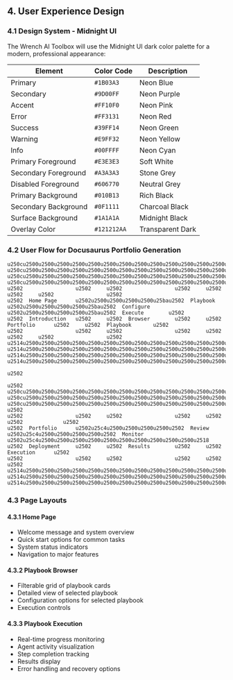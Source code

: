 ## 4. User Experience Design

### 4.1 Design System - Midnight UI

The Wrench AI Toolbox will use the Midnight UI dark color palette for a modern, professional appearance:

| Element | Color Code | Description |
|---------|------------|-------------|
| Primary | `#1B03A3` | Neon Blue |
| Secondary | `#9D00FF` | Neon Purple |
| Accent | `#FF10F0` | Neon Pink |
| Error | `#FF3131` | Neon Red |
| Success | `#39FF14` | Neon Green |
| Warning | `#E9FF32` | Neon Yellow |
| Info | `#00FFFF` | Neon Cyan |
| Primary Foreground | `#E3E3E3` | Soft White |
| Secondary Foreground | `#A3A3A3` | Stone Grey |
| Disabled Foreground | `#606770` | Neutral Grey |
| Primary Background | `#010B13` | Rich Black |
| Secondary Background | `#0F1111` | Charcoal Black |
| Surface Background | `#1A1A1A` | Midnight Black |
| Overlay Color | `#121212AA` | Transparent Dark |

### 4.2 User Flow for Docusaurus Portfolio Generation

```
u250cu2500u2500u2500u2500u2500u2500u2500u2500u2500u2500u2500u2500u2500u2500u2500u2500u2500u2510     u250cu2500u2500u2500u2500u2500u2500u2500u2500u2500u2500u2500u2500u2500u2500u2500u2500u2500u2510     u250cu2500u2500u2500u2500u2500u2500u2500u2500u2500u2500u2500u2500u2500u2500u2500u2500u2500u2510     u250cu2500u2500u2500u2500u2500u2500u2500u2500u2500u2500u2500u2500u2500u2500u2500u2500u2500u2510
u2502                 u2502     u2502                 u2502     u2502                 u2502     u2502                 u2502
u2502  Home Page      u2502u2500u2500u2500u2500u25bau2502  Playbook       u2502u2500u2500u2500u2500u25bau2502  Configure      u2502u2500u2500u2500u2500u25bau2502  Execute        u2502
u2502  Introduction   u2502     u2502  Browser        u2502     u2502  Portfolio      u2502     u2502  Playbook       u2502
u2502                 u2502     u2502                 u2502     u2502                 u2502     u2502                 u2502
u2514u2500u2500u2500u2500u2500u2500u2500u2500u2500u2500u2500u2500u2500u2500u2500u2500u2500u2518     u2514u2500u2500u2500u2500u2500u2500u2500u2500u2500u2500u2500u2500u2500u2500u2500u2500u2500u2518     u2514u2500u2500u2500u2500u2500u2500u2500u2500u2500u2500u2500u2500u2500u2500u2500u2500u2500u2518     u2514u2500u2500u2500u2500u2500u2500u2500u2500u2500u2500u2500u2500u2500u2500u2500u2500u2500u2518
                                                                                u2502
                                                                                u2502
u250cu2500u2500u2500u2500u2500u2500u2500u2500u2500u2500u2500u2500u2500u2500u2500u2500u2500u2510     u250cu2500u2500u2500u2500u2500u2500u2500u2500u2500u2500u2500u2500u2500u2500u2500u2500u2500u2510     u250cu2500u2500u2500u2500u2500u2500u2500u2500u2500u2500u2500u2500u2500u2500u2500u2500u2500u2510             u2502
u2502                 u2502     u2502                 u2502     u2502                 u2502             u2502
u2502  Portfolio      u2502u25c4u2500u2500u2500u2500u2502  Review         u2502u25c4u2500u2500u2500u2500u2502  Monitor        u2502u25c4u2500u2500u2500u2500u2500u2500u2500u2500u2500u2500u2518
u2502  Deployment     u2502     u2502  Results        u2502     u2502  Execution      u2502
u2502                 u2502     u2502                 u2502     u2502                 u2502
u2514u2500u2500u2500u2500u2500u2500u2500u2500u2500u2500u2500u2500u2500u2500u2500u2500u2500u2518     u2514u2500u2500u2500u2500u2500u2500u2500u2500u2500u2500u2500u2500u2500u2500u2500u2500u2500u2518     u2514u2500u2500u2500u2500u2500u2500u2500u2500u2500u2500u2500u2500u2500u2500u2500u2500u2500u2518
```

### 4.3 Page Layouts

#### 4.3.1 Home Page
- Welcome message and system overview
- Quick start options for common tasks
- System status indicators
- Navigation to major features

#### 4.3.2 Playbook Browser
- Filterable grid of playbook cards
- Detailed view of selected playbook
- Configuration options for selected playbook
- Execution controls

#### 4.3.3 Playbook Execution
- Real-time progress monitoring
- Agent activity visualization
- Step completion tracking
- Results display
- Error handling and recovery options